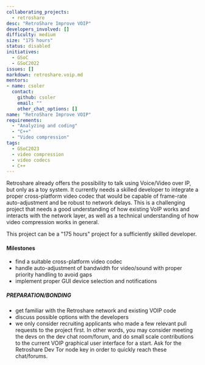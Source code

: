 ```yaml
---
collaborating_projects:
  - retroshare
desc: "RetroShare Improve VOIP"
developers_involved: []
difficulty: medium
size: "175 hours"
status: disabled
initiatives:
  - GSoC
  - GSoC2022
issues: []
markdown: retroshare.voip.md
mentors:
- name: csoler
  contact:
    github: csoler
    email: ""
    other_chat_options: []
name: "RetroShare Improve VOIP"
requirements:
  - "Analyzing and coding"
  - "C++"
  - "Video compression"
tags:
  - GSoC2023
  - video compression
  - video codecs
  - C++
---
```


Retroshare already offers the possibility to talk using Voice/Video over IP, but
only as a toy system. It currently needs a skilled developer to integrate a
proper cross-platform video codec that would be capable of frame-rate
auto-adjustment and be robust to network delays. This is a challenging project
that needs a good understanding of how existing VoIP works and interacts with
the network layer, as well as a technical understanding of how video compression
works in general.

This project can be a "175 hours" project for a sufficiently skilled developer.

#### Milestones

* find a suitable cross-platform video codec
* handle auto-adjustment of bandwidth for video/sound with proper priority handling to avoid gaps
* implement proper GUI device selection and notifications

##### PREPARATION/BONDING

* get familiar with the Retroshare network and existing VOIP code
* discuss possible options with the developers
* we only consider recruiting applicants who made a few relevant pull requests to the project first. In other words, you may consider meeting the devs on the dev chat room/forum,
	and do small scale contributions to the current VOIP graphical user interface for a start. Ask for the Retroshare Dev Tor node key in order to quickly reach these chat/forums.

